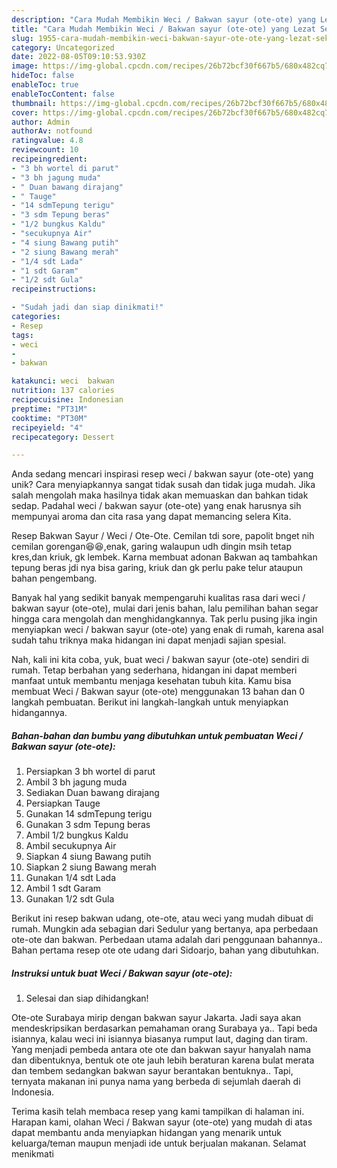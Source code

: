 ```yaml
---
description: "Cara Mudah Membikin Weci / Bakwan sayur (ote-ote) yang Lezat Sekali"
title: "Cara Mudah Membikin Weci / Bakwan sayur (ote-ote) yang Lezat Sekali"
slug: 1955-cara-mudah-membikin-weci-bakwan-sayur-ote-ote-yang-lezat-sekali
category: Uncategorized
date: 2022-08-05T09:10:53.930Z
image: https://img-global.cpcdn.com/recipes/26b72bcf30f667b5/680x482cq70/weci-bakwan-sayur-ote-ote-foto-resep-utama.jpg
hideToc: false
enableToc: true
enableTocContent: false
thumbnail: https://img-global.cpcdn.com/recipes/26b72bcf30f667b5/680x482cq70/weci-bakwan-sayur-ote-ote-foto-resep-utama.jpg
cover: https://img-global.cpcdn.com/recipes/26b72bcf30f667b5/680x482cq70/weci-bakwan-sayur-ote-ote-foto-resep-utama.jpg
author: Admin
authorAv: notfound
ratingvalue: 4.8
reviewcount: 10
recipeingredient:
- "3 bh wortel di parut"
- "3 bh jagung muda"
- " Duan bawang dirajang"
- " Tauge"
- "14 sdmTepung terigu"
- "3 sdm Tepung beras"
- "1/2 bungkus Kaldu"
- "secukupnya Air"
- "4 siung Bawang putih"
- "2 siung Bawang merah"
- "1/4 sdt Lada"
- "1 sdt Garam"
- "1/2 sdt Gula"
recipeinstructions:

- "Sudah jadi dan siap dinikmati!"
categories:
- Resep
tags:
- weci
- 
- bakwan

katakunci: weci  bakwan 
nutrition: 137 calories
recipecuisine: Indonesian
preptime: "PT31M"
cooktime: "PT30M"
recipeyield: "4"
recipecategory: Dessert

---
```





Anda sedang mencari inspirasi resep weci / bakwan sayur (ote-ote) yang unik? Cara menyiapkannya sangat tidak susah dan tidak juga mudah. Jika salah mengolah maka hasilnya tidak akan memuaskan dan bahkan tidak sedap. Padahal weci / bakwan sayur (ote-ote) yang enak harusnya sih mempunyai aroma dan cita rasa yang dapat memancing selera Kita.





Resep Bakwan Sayur / Weci / Ote-Ote. Cemilan tdi sore, papolit bnget nih cemilan gorengan😆😆,enak, garing walaupun udh dingin msih tetap kres,dan kriuk, gk lembek. Karna membuat adonan Bakwan aq tambahkan tepung beras jdi nya bisa garing, kriuk dan gk perlu pake telur ataupun bahan pengembang.

Banyak hal yang sedikit banyak mempengaruhi kualitas rasa dari weci / bakwan sayur (ote-ote), mulai dari jenis bahan, lalu pemilihan bahan segar hingga cara mengolah dan menghidangkannya. Tak perlu pusing jika ingin menyiapkan weci / bakwan sayur (ote-ote) yang enak di rumah, karena asal sudah tahu triknya maka hidangan ini dapat menjadi sajian spesial.






Nah, kali ini kita coba, yuk, buat weci / bakwan sayur (ote-ote) sendiri di rumah. Tetap berbahan yang sederhana, hidangan ini dapat memberi manfaat untuk membantu menjaga kesehatan tubuh kita. Kamu bisa membuat Weci / Bakwan sayur (ote-ote) menggunakan 13 bahan dan 0 langkah pembuatan. Berikut ini langkah-langkah untuk menyiapkan hidangannya.

<!--inarticleads1-->

##### Bahan-bahan dan bumbu yang dibutuhkan untuk pembuatan Weci / Bakwan sayur (ote-ote):

1. Persiapkan 3 bh wortel di parut
1. Ambil 3 bh jagung muda
1. Sediakan  Duan bawang dirajang
1. Persiapkan  Tauge
1. Gunakan 14 sdmTepung terigu
1. Gunakan 3 sdm Tepung beras
1. Ambil 1/2 bungkus Kaldu
1. Ambil secukupnya Air
1. Siapkan 4 siung Bawang putih
1. Siapkan 2 siung Bawang merah
1. Gunakan 1/4 sdt Lada
1. Ambil 1 sdt Garam
1. Gunakan 1/2 sdt Gula


Berikut ini resep bakwan udang, ote-ote, atau weci yang mudah dibuat di rumah. Mungkin ada sebagian dari Sedulur yang bertanya, apa perbedaan ote-ote dan bakwan. Perbedaan utama adalah dari penggunaan bahannya.. Bahan pertama resep ote ote udang dari Sidoarjo, bahan yang dibutuhkan. 

<!--inarticleads2-->

##### Instruksi untuk buat Weci / Bakwan sayur (ote-ote):


1. Selesai dan siap dihidangkan!

Ote-ote Surabaya mirip dengan bakwan sayur Jakarta. Jadi saya akan mendeskripsikan berdasarkan pemahaman orang Surabaya ya.. Tapi beda isiannya, kalau weci ini isiannya biasanya rumput laut, daging dan tiram. Yang menjadi pembeda antara ote ote dan bakwan sayur hanyalah nama dan dibentuknya, bentuk ote ote jauh lebih beraturan karena bulat merata dan tembem sedangkan bakwan sayur berantakan bentuknya.. Tapi, ternyata makanan ini punya nama yang berbeda di sejumlah daerah di Indonesia. 

Terima kasih telah membaca resep yang kami tampilkan di halaman ini. Harapan kami, olahan Weci / Bakwan sayur (ote-ote) yang mudah di atas dapat membantu anda menyiapkan hidangan yang menarik untuk keluarga/teman maupun menjadi ide untuk berjualan makanan. Selamat menikmati
